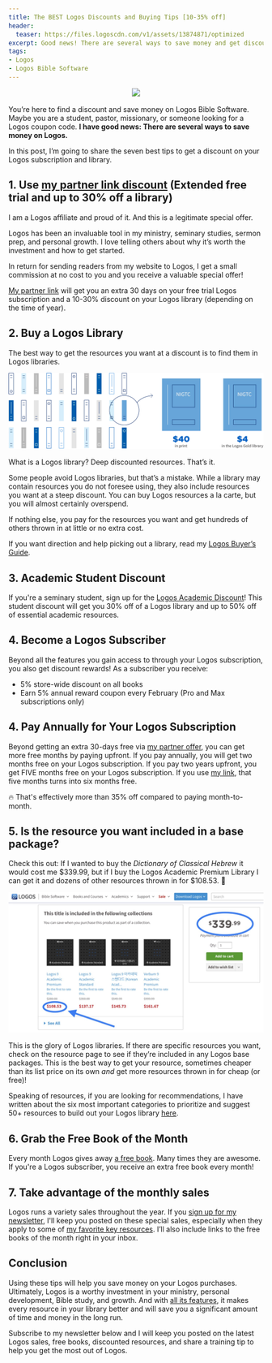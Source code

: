 ```yaml
---
title: The BEST Logos Discounts and Buying Tips [10-35% off]
header:
  teaser: https://files.logoscdn.com/v1/assets/13874871/optimized
excerpt: Good news! There are several ways to save money and get discounts on Logos.
tags:
- Logos
- Logos Bible Software
---
```

<p align="center">
<img src="https://files.logoscdn.com/v1/assets/13874871/optimized" width="400"/>
</p>

You’re here to find a discount and save money on Logos Bible Software. Maybe you are a student, pastor, missionary, or someone looking for a Logos coupon code. **I have good news: There are several ways to save money on Logos.**

In this post, I’m going to share the seven best tips to get a discount on your Logos subscription and library.
## 1. Use [my partner link discount](https://logos.sjv.io/stapleton) (Extended free trial and up to 30% off a library)

I am a Logos affiliate and proud of it. And this is a legitimate special offer.

Logos has been an invaluable tool in my ministry, seminary studies, sermon prep, and personal growth. I love telling others about why it’s worth the investment and how to get started.

In return for sending readers from my website to Logos, I get a small commission at no cost to you and you receive a valuable special offer!

[My partner link](https://logos.sjv.io/stapleton) will get you an extra 30 days on your free trial Logos subscription and a 10-30% discount on your Logos library (depending on the time of year).

## 2. Buy a Logos Library

The best way to get the resources you want at a discount is to find them in Logos libraries. 

![](/assets/images/l10-cost-and-affordability-illu-1-2x.png)

What is a Logos library? Deep discounted resources. That’s it.

Some people avoid Logos libraries, but that’s a mistake. While a library may contain resources you do not foresee using, they also include resources you want at a steep discount. You can buy Logos resources a la carte, but you will almost certainly overspend.

If nothing else, you pay for the resources you want and get hundreds of others thrown in at little or no extra cost.

If you want direction and help picking out a library, read my [Logos Buyer’s Guide](https://www.nickstapleton.me/logos-buyers-guide/).

## 3. Academic Student Discount

If you're a seminary student, sign up for the [Logos Academic Discount](https://logos.sjv.io/eKOJPj)! This student discount will get you 30% off of a Logos library and up to 50% off of essential academic resources.

## 4. Become a Logos Subscriber

Beyond all the features you gain access to through your Logos subscription, you also get discount rewards! As a subscriber you receive:
- 5% store-wide discount on all books
- Earn 5% annual reward coupon every February (Pro and Max subscriptions only)

## 4. Pay Annually for Your Logos Subscription

Beyond getting an extra 30-days free via [my partner offer](https://logos.sjv.io/stapleton), you can get more free months by paying upfront. If you pay annually, you will get two months free on your Logos subscription. If you pay two years upfront, you get FIVE months free on your Logos subscription. If you use [my link](https://logos.sjv.io/stapleton), that five months turns into six months free.

🔥 That's effectively more than 35% off compared to paying month-to-month. 

## 5. Is the resource you want included in a base package?

Check this out: If I wanted to buy the _Dictionary of Classical Hebrew_ it would cost me $339.99, but if I buy the Logos Academic Premium Library I can get it and dozens of other resources thrown in for $108.53. 🤯

![Dynamic Pricing](/assets/images/dynamic.JPG "Dynamic Price")

This is the glory of Logos libraries. If there are specific resources you want, check on the resource page to see if they’re included in any Logos base packages. This is the best way to get your resource, sometimes cheaper than its list price on its own _and_ get more resources thrown in for cheap (or free)!

Speaking of resources, if you are looking for recommendations, I have written about the six most important categories to prioritize and suggest 50+ resources to build out your Logos library [here](https://www.nickstapleton.me/logos-resources/).

## 6. Grab the Free Book of the Month

Every month Logos gives away [a free book](https://logos.sjv.io/freebook). Many times they are awesome. If you're a Logos subscriber, you receive an extra free book every month!

## 7. Take advantage of the monthly sales

Logos runs a variety sales throughout the year. If you [sign up for my newsletter](https://nickstapleton.ck.page/), I'll keep you posted on these special sales, especially when they apply to some of [my favorite key resources](https://partner.logosbible.com/click.track?CID=453900&AFID=467957&nonencodedurl=https://www.logos.com/nickstapleton). I’ll also include links to the free books of the month right in your inbox.

## Conclusion

Using these tips will help you save money on your Logos purchases. Ultimately, Logos is a worthy investment in your ministry, personal development, Bible study, and growth. And with [all its features](https://www.nickstapleton.me/Why-You-Should-Buy-Logos/), it makes every resource in your library better and will save you a significant amount of time and money in the long run.

Subscribe to my newsletter below and I will keep you posted on the latest Logos sales, free books, discounted resources, and share a training tip to help you get the most out of Logos.

<script async data-uid="e75da6f296" src="https://nickstapleton.ck.page/e75da6f296/index.js"></script>
